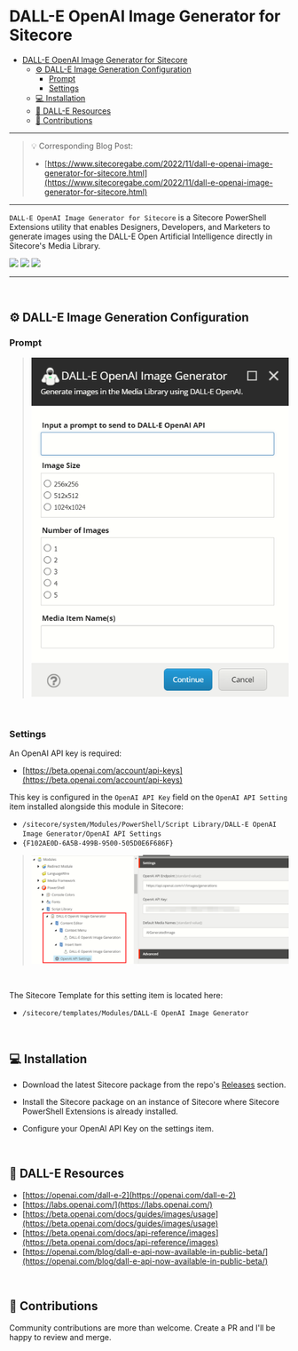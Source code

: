 # DALL-E OpenAI Image Generator for Sitecore

- [DALL-E OpenAI Image Generator for Sitecore](#dall-e-openai-image-generator-for-sitecore)
  - [⚙ DALL-E Image Generation Configuration](#-dall-e-image-generation-configuration)
    - [Prompt](#prompt)
    - [Settings](#settings)
  - [💻 Installation](#-installation)
  - [📄 DALL-E Resources](#-dall-e-resources)
  - [🌟 Contributions](#-contributions)

---


> 💡 Corresponding Blog Post: <br/>
> - [https://www.sitecoregabe.com/2022/11/dall-e-openai-image-generator-for-sitecore.html](https://www.sitecoregabe.com/2022/11/dall-e-openai-image-generator-for-sitecore.html)


---



`DALL-E OpenAI Image Generator for Sitecore` is a Sitecore PowerShell Extensions utility that enables Designers, Developers, and Marketers to generate images using the DALL-E Open Artificial Intelligence directly in Sitecore's Media Library.

<img src="./img/spe_leaves.gif">
<img src="./img/spe_fabrics.gif">
<img src="./img/spe_chicago.gif">

---

<br/>

## ⚙ DALL-E Image Generation Configuration

### Prompt
> <img src="./img/DALL-E OpenAI Image Generator for Sitecore-Prompt.png">

<br/>

### Settings

An OpenAI API key is required:
- [https://beta.openai.com/account/api-keys](https://beta.openai.com/account/api-keys)

This key is configured in the `OpenAI API Key` field on the `OpenAI API Setting` item installed alongside this module in Sitecore:
- `/sitecore/system/Modules/PowerShell/Script Library/DALL-E OpenAI Image Generator/OpenAI API Settings`
- `{F102AE0D-6A5B-499B-9500-505D0E6F686F}`

> <img src="./img/DALL-E OpenAI Image Generator for Sitecore-Modules.png">

<br/>

The Sitecore Template for this setting item is located here:
- `/sitecore/templates/Modules/DALL-E OpenAI Image Generator`


<br/>

## 💻 Installation

- Download the latest Sitecore package from the repo's [Releases](https://github.com/strezag/DALL-E-OpenAI-Image-Generator-for-Sitecore/releases) section.

- Install the Sitecore package on an instance of Sitecore where Sitecore PowerShell Extensions is already installed.

- Configure your OpenAI API Key on the settings item. 

<br/>

## 📄 DALL-E Resources
- [https://openai.com/dall-e-2](https://openai.com/dall-e-2)
- [https://labs.openai.com/](https://labs.openai.com/)
- [https://beta.openai.com/docs/guides/images/usage](https://beta.openai.com/docs/guides/images/usage)
- [https://beta.openai.com/docs/api-reference/images](https://beta.openai.com/docs/api-reference/images)
- [https://openai.com/blog/dall-e-api-now-available-in-public-beta/](https://openai.com/blog/dall-e-api-now-available-in-public-beta/)


<br/>

## 🌟 Contributions

Community contributions are more than welcome.  Create a PR and I'll be happy to review and merge.

<br/>